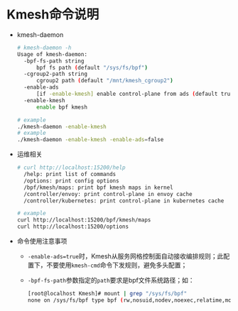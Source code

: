 # Kmesh命令说明

- kmesh-daemon

  ```sh
  # kmesh-daemon -h
  Usage of kmesh-daemon:
    -bpf-fs-path string
      	bpf fs path (default "/sys/fs/bpf")
    -cgroup2-path string
      	cgroup2 path (default "/mnt/kmesh_cgroup2")
    -enable-ads
      	[if -enable-kmesh] enable control-plane from ads (default true)
    -enable-kmesh
      	enable bpf kmesh
  
  # example
  ./kmesh-daemon -enable-kmesh
  # example
  ./kmesh-daemon -enable-kmesh -enable-ads=false
  ```

- 运维相关

  ```sh
  # curl http://localhost:15200/help
  	/help: print list of commands
  	/options: print config options
  	/bpf/kmesh/maps: print bpf kmesh maps in kernel
  	/controller/envoy: print control-plane in envoy cache
  	/controller/kubernetes: print control-plane in kubernetes cache
  
  # example
  curl http://localhost:15200/bpf/kmesh/maps
  curl http://localhost:15200/options
  ```

- 命令使用注意事项

  - `-enable-ads=true`时，Kmesh从服务网格控制面自动接收编排规则；此配置下，不要使用`kmesh-cmd`命令下发规则，避免多头配置；

  - `-bpf-fs-path`参数指定的`path`要求是bpf文件系统路径；如：

    ```sh
    [root@localhost Kmesh]# mount | grep "/sys/fs/bpf"
    none on /sys/fs/bpf type bpf (rw,nosuid,nodev,noexec,relatime,mode=700)
    ```
